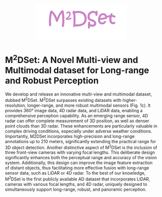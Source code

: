 <p align="center">
  <img src = "./imgs/logo.png" width="60%">
</p>

# M<sup>2</sup>DSet: A Novel Multi-view and Multimodal dataset for Long-range and Robust Perception
We develop and release an innovative multi-view and multimodal dataset, dubbed M<sup>2</sup>DSet. M<sup>2</sup>DSet surpasses existing datasets with higher-resolution, longer-range, and more robust multimodal sensors (Fig. 1c). It provides 360° image data, 4D radar data, and LiDAR data, enabling a comprehensive perception capability. As an emerging range sensor, 4D radar can offer complete measurement of 3D position, as well as denser point clouds than 3D radar. These enhancements are particularly valuable in complex driving conditions, especially under adverse weather conditions. Importantly, M2DSet incorporates high-precision and long-range annotations up to 210 meters, significantly extending the practical range for 3D object detection. Another distinctive aspect of M<sup>2</sup>DSet is the inclusion of three front-view cameras with varying focal lengths. This deliberate design significantly enhances both the perceptual range and accuracy of the vision system. Additionally, this design can improve the image feature extraction of distant objects, thus facilitating more effective fusion with long-range sensor data, such as LiDAR or 4D radar. To the best of our knowledge, M<sup>2</sup>DSet is the first publicly available AD dataset that incorporates LiDAR, cameras with various focal lengths, and 4D radar, uniquely designed to simultaneously support long-range, robust, and panoramic perception. 
